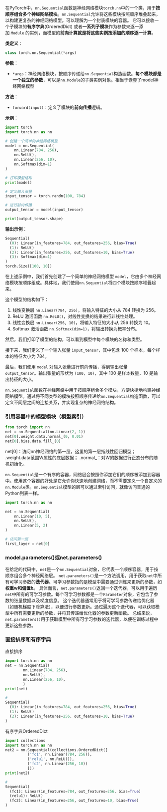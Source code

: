 在PyTorch中，`nn.Sequential`函数是神经网络模块`torch.nn`中的一个类，用于**按顺序组合多个神经网络模块**。`nn.Sequential`允许将这些模块按照顺序堆叠起来，以构建更复杂的神经网络模型。可以理解为一个封装模块的容器。
它可以接收一个子模块的**有序字典**(OrderedDict) 或者**一系列子模块**作为参数来逐一添加 `Module` 的实例，⽽模型的**前向计算就是将这些实例按添加的顺序逐⼀计算**。

**类定义**：
```python
class torch.nn.Sequential(*args)
```
**参数**：
- `*args`：神经网络模块，按顺序传递给`nn.Sequential`构造函数。**每个模块都是一个独立的参数**，可以是`nn.Module`的子类实例对象。相当于嵌套了model神经网络模型

**方法**：
- `forward(input)`：定义了模块的**前向传播**逻辑。

**示例**：
```python
import torch
import torch.nn as nn

# 创建一个简单的神经网络模型
model = nn.Sequential(
    nn.Linear(784, 256),
    nn.ReLU(),
    nn.Linear(256, 10),
    nn.Softmax(dim=1)
)

# 打印模型结构
print(model)

# 定义输入张量
input_tensor = torch.randn(100, 784)

# 进行前向传播
output_tensor = model(input_tensor)

print(output_tensor.shape)
```

**输出示例**：
```python
Sequential(
  (0): Linear(in_features=784, out_features=256, bias=True)
  (1): ReLU()
  (2): Linear(in_features=256, out_features=10, bias=True)
  (3): Softmax(dim=1)
)
torch.Size([100, 10])
```

在上述示例中，我们首先创建了一个简单的神经网络模型 `model`，它由多个神经网络模块按顺序组成。具体地，我们使用`nn.Sequential`将四个模块按顺序堆叠起来。

这个模型的结构如下：
1. 线性变换层 `nn.Linear(784, 256)`，将输入特征的大小从 784 转换为 256。
2. ReLU 激活函数 `nn.ReLU()`，对线性变换的结果进行非线性处理。
3. 线性变换层 `nn.Linear(256, 10)`，将输入特征的大小从 256 转换为 10。
4. Softmax 激活函数 `nn.Softmax(dim=1)`，将输出转换为概率分布。

然后，我们打印了模型的结构，可以看到模型中每个模块的名称和类型。

接下来，我们定义了一个输入张量 `input_tensor`，其中包含 100 个样本，每个样本的特征大小为 784。

最后，我们使用 `model` 对输入张量进行前向传播，得到输出张量 `output_tensor`。输出张量的形状为 `(100, 10)`，其中 100 是样本数量，10 是输出特征的大小。

`nn.Sequential`函数在神经网络中用于按顺序组合多个模块，方便快捷地构建神经网络模型。通过将不同类型的模块按照顺序传递给`nn.Sequential`构造函数，可以定义不同层之间的连接关系，并实现复杂的神经网络结构。

### 引用容器中的模型模块（模型索引）

```python
from torch import nn
net = nn.Sequential(nn.Linear(2, 1))
net[0].weight.data.normal_(0, 0.01)
net[0].bias.data.fill_(0)
```
net[0]：访问nn神经网络的第一层，这里的第一层指线性回归模型；
.weight.data范围W属性的底层数据；
.normal_：对W的数据进行正态分布的随机初始化。

`nn.Sequential`是一个有序的容器，网络层会按照你添加它们的顺序被添加到容器中。使用这个容器的好处是它允许你快速地创建网络，而不需要定义一个自定义的`nn.Module`类。`nn.Sequential`模型的层可以通过索引访问，就像访问普通的Python列表一样。

```python
import torch.nn as nn

net = nn.Sequential(
    nn.Linear(10, 5),
    nn.ReLU(),
    nn.Linear(5, 2)
)

# 访问第一层
first_layer = net[0]
```


### model.parameters()或net.parameters()
在给定的代码中，`net`是一个`nn.Sequential`对象，它代表一个顺序容器，用于按顺序组合多个神经网络层。
`net.parameters()`是一个方法调用，用于获取`net`中所有可学习参数的**迭代器**。可学习参数指的是模型中需要通过训练来更新的参数，如**权重w和偏置b**。
具体而言，`net.parameters()`返回一个迭代器，可以用于遍历`net`中所有的可学习参数。每个可学习参数都是一个`Parameter`对象，它包含了参数的张量数据以及梯度信息。
这个迭代器通常用于将可学习参数传递给优化器（如随机梯度下降算法），以便进行参数更新。通过遍历这个迭代器，可以获取模型中所有需要更新的参数，并将其传递给优化器的参数更新函数。
总结来说，`net.parameters()`用于获取模型中所有可学习参数的迭代器，以便在训练过程中更新这些参数。


### 直接排序和有序字典
直接排序
```python
import torch.nn as nn
net = nn.Sequential(
        nn.Linear(784, 256),
        nn.ReLU(),
        nn.Linear(256, 10), 
        )
print(net)

#
Sequential(
  (0): Linear(in_features=784, out_features=256, bias=True)
  (1): ReLU()
  (2): Linear(in_features=256, out_features=10, bias=True)
)
```

有序字典OrderedDict
```python
import collections
import torch.nn as nn
net2 = nn.Sequential(collections.OrderedDict([
          ('fc1', nn.Linear(784, 256)),
          ('relu1', nn.ReLU()),
          ('fc2', nn.Linear(256, 10))
          ]))
print(net2)

#
Sequential(
  (fc1): Linear(in_features=784, out_features=256, bias=True)
  (relu1): ReLU()
  (fc2): Linear(in_features=256, out_features=10, bias=True)
)
```